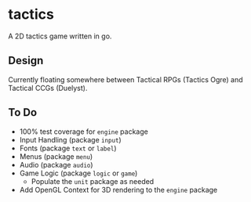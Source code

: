 # tactics

A 2D tactics game written in go.

## Design

Currently floating somewhere between Tactical RPGs (Tactics Ogre) and Tactical
CCGs (Duelyst).

## To Do

* 100% test coverage for `engine` package
* Input Handling (package `input`)
* Fonts (package `text` or `label`)
* Menus (package `menu`)
* Audio (package `audio`)
* Game Logic (package `logic` or `game`)
  * Populate the `unit` package as needed
* Add OpenGL Context for 3D rendering to the `engine` package

